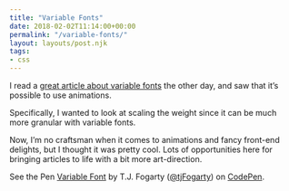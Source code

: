 ```yaml
---
title: "Variable Fonts"
date: 2018-02-02T11:14:00+00:00
permalink: "/variable-fonts/"
layout: layouts/post.njk
tags:
- css
---
```


I read a [great article about variable fonts](https://css-tricks.com/one-file-many-options-using-variable-fonts-web/) the other day, and saw that it&#8217;s possible to use animations.

Specifically, I wanted to look at scaling the weight since it can be much more granular with variable fonts.

Now, I&#8217;m no craftsman when it comes to animations and fancy front-end delights, but I thought it was pretty cool. Lots of opportunities here for bringing articles to life with a bit more art-direction.

<p data-height="300" data-theme-id="17863" data-slug-hash="WMQOwj" data-default-tab="css,result" data-user="tjFogarty" data-embed-version="2" data-pen-title="Variable Font" class="codepen">See the Pen <a href="https://codepen.io/tjFogarty/pen/WMQOwj/">Variable Font</a> by T.J. Fogarty (<a href="https://codepen.io/tjFogarty">@tjFogarty</a>) on <a href="https://codepen.io">CodePen</a>.

<script async src="https://production-assets.codepen.io/assets/embed/ei.js"></script>
